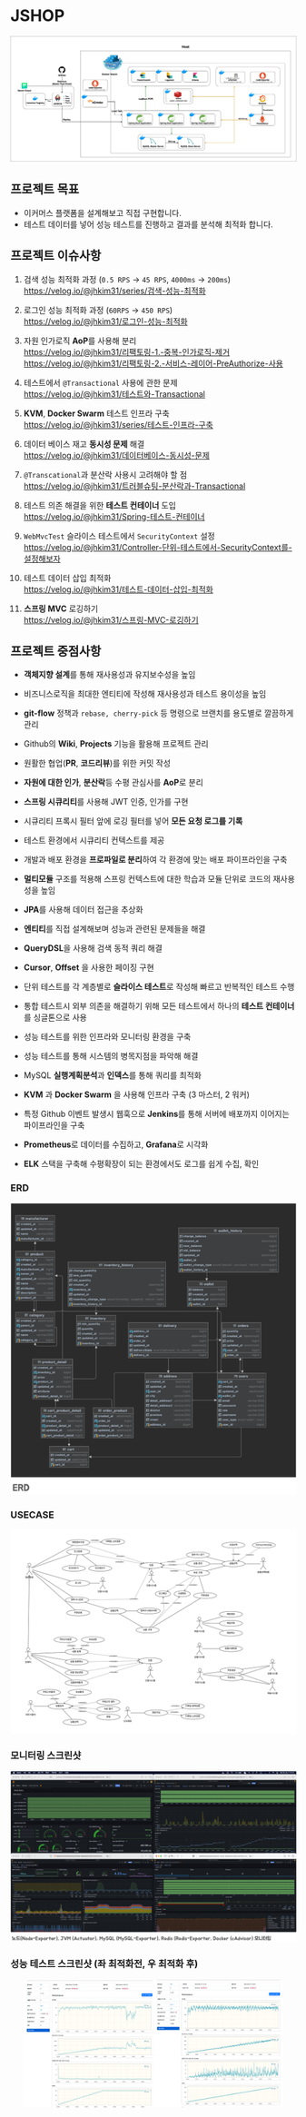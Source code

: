 # JSHOP

![architecture](/images/architecture.png)

## 프로젝트 목표

* 이커머스 플랫폼을 설계해보고 직접 구현합니다.
* 테스트 데이터를 넣어 성능 테스트를 진행하고 결과를 분석해 최적화 합니다.

## 프로젝트 이슈사항

1. 검색 성능 최적화 과정 (`0.5 RPS` -> `45 RPS`, `4000ms` -> `200ms`)    
   https://velog.io/@jhkim31/series/검색-성능-최적화


2. 로그인 성능 최적화 과정 (`60RPS` -> `450 RPS`)    
   https://velog.io/@jhkim31/로그인-성능-최적화


3. 자원 인가로직 **AoP**를 사용해 분리    
   https://velog.io/@jhkim31/리팩토링-1.-중복-인가로직-제거    
   https://velog.io/@jhkim31/리팩토링-2.-서비스-레이어-PreAuthorize-사용


4. 테스트에서 `@Transactional` 사용에 관한 문제    
   https://velog.io/@jhkim31/테스트와-Transactional


5. **KVM**, **Docker Swarm** 테스트 인프라 구축    
   https://velog.io/@jhkim31/series/테스트-인프라-구축


6. 데이터 베이스 재고 **동시성 문제** 해결   
   https://velog.io/@jhkim31/데이터베이스-동시성-문제


7. `@Transcational`과 분산락 사용시 고려해야 할 점    
   https://velog.io/@jhkim31/트러블슈팅-분산락과-Transactional


8. 테스트 의존 해결을 위한 **테스트 컨테이너** 도입   
   https://velog.io/@jhkim31/Spring-테스트-컨테이너


9. `WebMvcTest` 슬라이스 테스트에서 `SecurityContext` 설정     
   https://velog.io/@jhkim31/Controller-단위-테스트에서-SecurityContext를-설정해보자


10. 테스트 데이터 삽입 최적화  
    https://velog.io/@jhkim31/테스트-데이터-삽입-최적화


11. **스프링 MVC** 로깅하기   
    https://velog.io/@jhkim31/스프링-MVC-로깅하기

## 프로젝트 중점사항

* **객체지향 설계**를 통해 재사용성과 유지보수성을 높임
* 비즈니스로직을 최대한 엔티티에 작성해 재사용성과 테스트 용이성을 높임


* **git-flow** 정책과 `rebase, cherry-pick` 등 명령으로 브랜치를 용도별로 깔끔하게 관리
* Github의 **Wiki**, **Projects** 기능을 활용해 프로젝트 관리
* 원활한 협업(**PR**, **코드리뷰**)를 위한 커밋 작성


* **자원에 대한 인가**, **분산락**등 수평 관심사를 **AoP**로 분리
* **스프링 시큐리티**를 사용해 JWT 인증, 인가를 구현
* 시큐리티 프록시 필터 앞에 로깅 필터를 넣어 **모든 요청 로그를 기록**
* 테스트 환경에서 시큐리티 컨텍스트를 제공
* 개발과 배포 환경을 **프로파일로 분리**하여 각 환경에 맞는 배포 파이프라인을 구축
* **멀티모듈** 구조를 적용해 스프링 컨텍스트에 대한 학습과 모듈 단위로 코드의 재사용성을 높임


* **JPA**를 사용해 데이터 접근을 추상화
* **엔티티**를 직접 설계해보며 성능과 관련된 문제들을 해결
* **QueryDSL**을 사용해 검색 동적 쿼리 해결
* **Cursor**, **Offset** 을 사용한 페이징 구현


* 단위 테스트를 각 계층별로 **슬라이스 테스트**로 작성해 빠르고 반복적인 테스트 수행
* 통합 테스트시 외부 의존을 해결하기 위해 모든 테스트에서 하나의 **테스트 컨테이너**를 싱글톤으로 사용
* 성능 테스트를 위한 인프라와 모니터링 환경을 구축
* 성능 테스트를 통해 시스템의 병목지점을 파악해 해결
* MySQL **실행계획분석**과 **인덱스**를 통해 쿼리를 최적화


* **KVM** 과 **Docker Swarm** 을 사용해 인프라 구축 (3 마스터, 2 워커)
* 특정 Github 이벤트 발생시 웹훅으로 **Jenkins**를 통해 서버에 배포까지 이어지는 파이프라인을 구축
* **Prometheus**로 데이터를 수집하고, **Grafana**로 시각화
* **ELK** 스택을 구축해 수평확장이 되는 환경에서도 로그를 쉽게 수집, 확인

### ERD

![img.png](images/erd.png)

### USECASE

![usecase.png](/images/usecase.png)

### 모니터링 스크린샷

![monitoring.png](images/monitoring.png)

### 성능 테스트 스크린샷 (좌 최적화전, 우 최적화 후)
<p align="center">   
   <img src="/images/login_before.png" width="45%" height="45%"/>
   <img src="/images/login_after.png" width="45%" height="45%"/>
</p>
